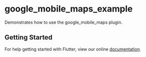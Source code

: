 # google_mobile_maps_example

Demonstrates how to use the google_mobile_maps plugin.

## Getting Started

For help getting started with Flutter, view our online
[documentation](https://flutter.io/).
